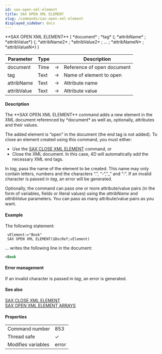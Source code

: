 ```yaml
---
id: sax-open-xml-element
title: SAX OPEN XML ELEMENT
slug: /commands/sax-open-xml-element
displayed_sidebar: docs
---
```


<!--REF #_command_.SAX OPEN XML ELEMENT.Syntax-->**SAX OPEN XML ELEMENT** ( *document* ; *tag* {; *attribName* ; *attribValue*} {; *attribName2* ; *attribValue2* ; ... ; *attribNameN* ; *attribValueN*} )<!-- END REF-->
<!--REF #_command_.SAX OPEN XML ELEMENT.Params-->
| Parameter | Type |  | Description |
| --- | --- | --- | --- |
| document | Time | &#8594;  | Reference of open document |
| tag | Text | &#8594;  | Name of element to open |
| attribName | Text | &#8594;  | Attribute name |
| attribValue | Text | &#8594;  | Attribute value |

<!-- END REF-->

#### Description 

<!--REF #_command_.SAX OPEN XML ELEMENT.Summary-->The **SAX OPEN XML ELEMENT** command adds a new element in the XML document referenced by *document* as well as, optionally, attributes and their values.<!-- END REF--> 

The added element is “open” in the document (the end tag is not added). To close an element created using this command, you must either:

* Use the [SAX CLOSE XML ELEMENT](sax-close-xml-element.md) command, or
* Close the XML document. In this case, 4D will automatically add the necessary XML end tags.

In *tag*, pass the name of the element to be created. This name may only contain letters, numbers and the characters “.”, “-“,”\_” and “:”. If an invalid character is passed in *tag*, an error will be generated. 

Optionally, the command can pass one or more attribute/value pairs (in the form of variables, fields or literal values) using the *attribName* and *attribValue* parameters. You can pass as many attribute/value pairs as you want. 

#### Example 

The following statement:

```4d
 vElement:="Book"
 SAX OPEN XML ELEMENT($DocRef;vElement)
```

... writes the following line in the document: 

```XML
<Book
```

#### Error management 

If an invalid character is passed in *tag*, an error is generated. 

#### See also 

[SAX CLOSE XML ELEMENT](sax-close-xml-element.md)  
[SAX OPEN XML ELEMENT ARRAYS](sax-open-xml-element-arrays.md)  

#### Properties

|  |  |
| --- | --- |
| Command number | 853 |
| Thread safe | &check; |
| Modifies variables | error |


